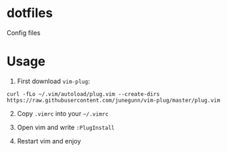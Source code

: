 # dotfiles
Config files


# Usage

1) First download `vim-plug`:

`curl -fLo ~/.vim/autoload/plug.vim --create-dirs https://raw.githubusercontent.com/junegunn/vim-plug/master/plug.vim`

2) Copy `.vimrc` into your `~/.vimrc`

3) Open vim and write `:PlugInstall`

4) Restart vim and enjoy
